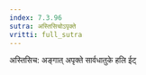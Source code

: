 ```yaml
---
index: 7.3.96
sutra: अस्तिसिचोऽपृक्ते
vritti: full_sutra
---
```


अस्तिसिच: अङ्गात् अपृक्ते सार्वधातुके हलि ईट् 